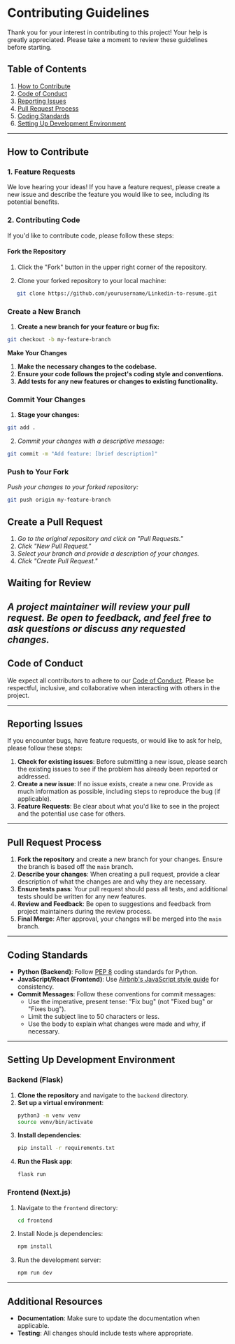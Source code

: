 # Contributing Guidelines

Thank you for your interest in contributing to this project! Your help is greatly appreciated. Please take a moment to review these guidelines before starting.

## Table of Contents

1. [How to Contribute](#how-to-contribute)
2. [Code of Conduct](#code-of-conduct)
3. [Reporting Issues](#reporting-issues)
4. [Pull Request Process](#pull-request-process)
5. [Coding Standards](#coding-standards)
6. [Setting Up Development Environment](#setting-up-development-environment)

---

## How to Contribute

### 1. Feature Requests
We love hearing your ideas! If you have a feature request, please create a new issue and describe the feature you would like to see, including its potential benefits.

### 2. Contributing Code

If you'd like to contribute code, please follow these steps:

#### Fork the Repository

1. Click the "Fork" button in the upper right corner of the repository.

2. Clone your forked repository to your local machine:
```bash
   git clone https://github.com/yourusername/Linkedin-to-resume.git
```

### Create a New Branch
1. **Create a new branch for your feature or bug fix:**

```bash
git checkout -b my-feature-branch
```

**Make Your Changes**

1. **Make the necessary changes to the codebase.**
2. **Ensure your code follows the project's coding style and conventions.**
3. **Add tests for any new features or changes to existing functionality.**

### Commit Your Changes

1. **Stage your changes:**
```bash
git add .
```

2. *Commit your changes with a descriptive message:*
```bash
git commit -m "Add feature: [brief description]"
```

### Push to Your Fork

*Push your changes to your forked repository:*
```bash
git push origin my-feature-branch
```

## Create a Pull Request
1. *Go to the original repository and click on "Pull Requests."*
2. *Click "New Pull Request."*
3. *Select your branch and provide a description of your changes.*
4. *Click "Create Pull Request."*

## Waiting for Review 
*A project maintainer will review your pull request. Be open to feedback, and feel free to ask questions or discuss any requested changes.*
---

## Code of Conduct

We expect all contributors to adhere to our [Code of Conduct](CODE_OF_CONDUCT.md). Please be respectful, inclusive, and collaborative when interacting with others in the project.

---

## Reporting Issues

If you encounter bugs, have feature requests, or would like to ask for help, please follow these steps:

1. **Check for existing issues**: Before submitting a new issue, please search the existing issues to see if the problem has already been reported or addressed.
2. **Create a new issue**: If no issue exists, create a new one. Provide as much information as possible, including steps to reproduce the bug (if applicable).
3. **Feature Requests**: Be clear about what you'd like to see in the project and the potential use case for others.

---

## Pull Request Process

1. **Fork the repository** and create a new branch for your changes. Ensure the branch is based off the `main` branch.
2. **Describe your changes**: When creating a pull request, provide a clear description of what the changes are and why they are necessary.
3. **Ensure tests pass**: Your pull request should pass all tests, and additional tests should be written for any new features.
4. **Review and Feedback**: Be open to suggestions and feedback from project maintainers during the review process.
5. **Final Merge**: After approval, your changes will be merged into the `main` branch.

---

## Coding Standards

- **Python (Backend)**: Follow [PEP 8](https://pep8.org/) coding standards for Python.
- **JavaScript/React (Frontend)**: Use [Airbnb's JavaScript style guide](https://github.com/airbnb/javascript) for consistency.
- **Commit Messages**: Follow these conventions for commit messages:
  - Use the imperative, present tense: "Fix bug" (not "Fixed bug" or "Fixes bug").
  - Limit the subject line to 50 characters or less.
  - Use the body to explain what changes were made and why, if necessary.

---

## Setting Up Development Environment

### Backend (Flask)

1. **Clone the repository** and navigate to the `backend` directory.
2. **Set up a virtual environment**:
   ```bash
   python3 -m venv venv
   source venv/bin/activate
   ```
3. **Install dependencies**:
   ```bash
   pip install -r requirements.txt
   ```
4. **Run the Flask app**:
   ```bash
   flask run
   ```

### Frontend (Next.js)

1. Navigate to the `frontend` directory:
   ```bash
   cd frontend
   ```
2. Install Node.js dependencies:
   ```bash
   npm install
   ```
3. Run the development server:
   ```bash
   npm run dev
   ```

---

## Additional Resources

- **Documentation**: Make sure to update the documentation when applicable.
- **Testing**: All changes should include tests where appropriate.
